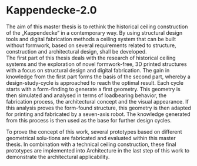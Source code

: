 # Kappendecke-2.0

The aim of this master thesis is to rethink the historical ceiling construction of the „Kappendecke“ in a contemporary way. By using structural design tools and digital fabrication methods a ceiling system that can be built without formwork, based on several requirements related to structure, construction and architectural design, shall be developed.  
The first part of this thesis deals with the research of historical ceiling systems and the exploration of novel formwork-free, 3D printed structures with a focus on structural design and digital fabrication.  The gain in knowledge from the first part forms the basis of the second part, whereby a design-study-cycle is approached to reach the optimal result. Each cycle starts with a form-finding to generate a first geometry. This geometry is then simulated and analysed in terms of loadbearing behavior, the fabrication process, the architectural concept and the visual appearance. If this analysis proves the form-found structure, this geometry is then adapted for printing and fabricated by a seven-axis robot. The knowledge generated from this process is then used as the base for further design cycles. 

To prove the concept of this work, several prototypes based on different geometrical solu-tions are fabricated and evaluated within this master thesis. In combination with a technical ceiling construction, these final prototypes are implemented into Architecture in the last step of this work to demonstrate the architectural applicability. 
